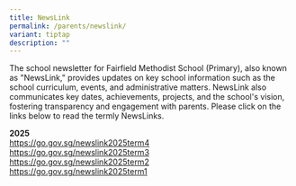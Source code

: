 ```yaml
---
title: NewsLink
permalink: /parents/newslink/
variant: tiptap
description: ""
---
```

<p>The school newsletter for Fairfield Methodist School (Primary), also known
as "NewsLink," provides updates on key school information such as the school
curriculum, events, and administrative matters. NewsLink also communicates
key dates, achievements, projects, and the school's vision, fostering transparency
and engagement with parents. Please click on the links below to read the
termly NewsLinks.</p>
<p><strong>2025</strong>
<br><a href="https://go.gov.sg/newslink2025term4" rel="noopener noreferrer nofollow" target="_blank">https://go.gov.sg/newslink2025term4</a>
<br><a href="https://go.gov.sg/newslink2025term3" rel="noopener noreferrer nofollow" target="_blank">https://go.gov.sg/newslink2025term3</a>
<br><a href="https://go.gov.sg/newslink2025term2" rel="noopener noreferrer nofollow" target="_blank">https://go.gov.sg/newslink2025term2</a>
<br><a href="https://go.gov.sg/newslink2025term1" rel="noopener noreferrer nofollow" target="_blank">https://go.gov.sg/newslink2025term1</a>
</p>
